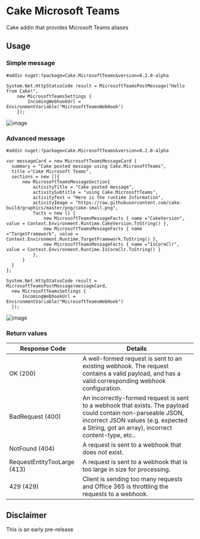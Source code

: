 # Cake Microsoft Teams

Cake addin that provides Microsoft Teams aliases

## Usage

### Simple message

```cake
#addin nuget:?package=Cake.MicrosoftTeams&version=0.2.0-alpha

System.Net.HttpStatusCode result = MicrosoftTeamsPostMessage("Hello from Cake!",
    new MicrosoftTeamsSettings {
        IncomingWebhookUrl = EnvironmentVariable("MicrosoftTeamsWebHook")
    });
```
![image](https://cloud.githubusercontent.com/assets/1647294/19965126/cca0d8f6-a1c5-11e6-89f2-b8a16bbf000c.png)

### Advanced message

```cake
#addin nuget:?package=Cake.MicrosoftTeams&version=0.2.0-alpha

var messageCard = new MicrosoftTeamsMessageCard {
  summary = "Cake posted message using Cake.MicrosoftTeams",
  title ="Cake Microsoft Teams",
  sections = new []{
      new MicrosoftTeamsMessageSection{
          activityTitle = "Cake posted message",
          activitySubtitle = "using Cake.MicrosoftTeams",
          activityText = "Here is the runtime Information",
          activityImage = "https://raw.githubusercontent.com/cake-build/graphics/master/png/cake-small.png",
          facts = new [] {
              new MicrosoftTeamsMessageFacts { name ="CakeVersion", value = Context.Environment.Runtime.CakeVersion.ToString() },
              new MicrosoftTeamsMessageFacts { name ="TargetFramework", value = Context.Environment.Runtime.TargetFramework.ToString() },
              new MicrosoftTeamsMessageFacts { name ="IsCoreClr", value = Context.Environment.Runtime.IsCoreClr.ToString() }
          },
      }
  }
};

System.Net.HttpStatusCode result = MicrosoftTeamsPostMessage(messageCard,
  new MicrosoftTeamsSettings {
      IncomingWebhookUrl = EnvironmentVariable("MicrosoftTeamsWebHook")
  });

```
![image](https://cloud.githubusercontent.com/assets/1647294/19965144/e402e034-a1c5-11e6-8b3c-70b2dfdda427.png)

### Return values

|Response Code                | Details    |
|-----------------------------|------------|
|OK (200)                     | A well-formed request is sent to an existing webhook. The request contains a valid payload, and has a valid corresponding webhook configuration.|
|BadRequest (400)             | An incorrectly-formed request is sent to a webhook that exists. The payload could contain non-parseable JSON, incorrect JSON values (e.g. expected a String, got an array), incorrect content-type, etc..|
|NotFound (404)               | A request is sent to a webhook that does not exist.|
|RequestEntityTooLarge (413)  | A request is sent to a webhook that is too large in size for processing.|
|429 (429)                    |Client is sending too many requests and Office 365 is throttling the requests to a webhook.|

## Disclaimer

This is an early pre-release
